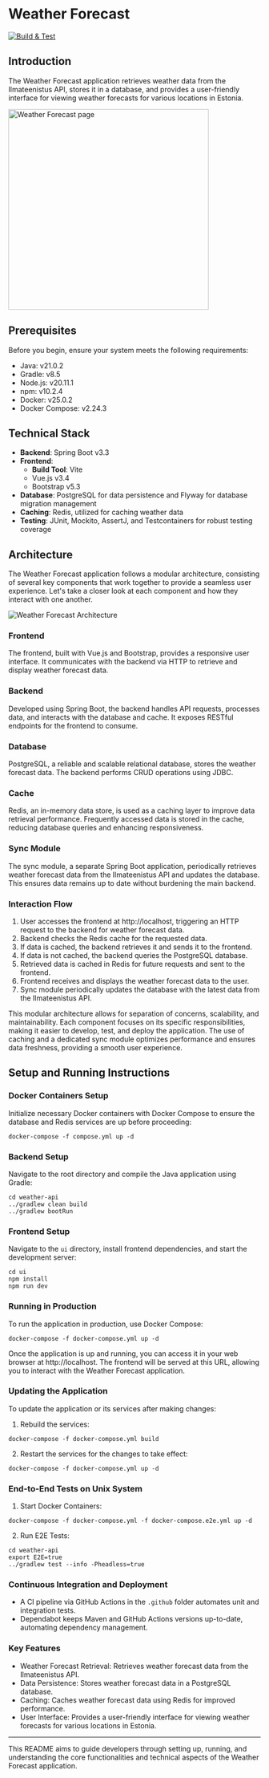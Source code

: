 # Weather Forecast

[![Build & Test](https://github.com/ktenman/weather-forecast/actions/workflows/ci.yml/badge.svg)](https://github.com/ktenman/weather-forecast/actions/workflows/ci.yml)

## Introduction

The Weather Forecast application retrieves weather data from the Ilmateenistus API, stores it in a database, and
provides a user-friendly interface for viewing weather forecasts for various locations in Estonia.

<img src="screenshots/screenshot.jpeg" width="400" alt="Weather Forecast page">

## Prerequisites

Before you begin, ensure your system meets the following requirements:

- Java: v21.0.2
- Gradle: v8.5
- Node.js: v20.11.1
- npm: v10.2.4
- Docker: v25.0.2
- Docker Compose: v2.24.3

## Technical Stack

- **Backend**: Spring Boot v3.3
- **Frontend**:
    - **Build Tool**: Vite
    - Vue.js v3.4
    - Bootstrap v5.3
- **Database**: PostgreSQL for data persistence and Flyway for database migration management
- **Caching**: Redis, utilized for caching weather data
- **Testing**: JUnit, Mockito, AssertJ, and Testcontainers for robust testing coverage

## Architecture

The Weather Forecast application follows a modular architecture, consisting of several key components that work together
to provide a seamless user experience. Let's take a closer look at each component and how they interact with one
another.

![Weather Forecast Architecture](screenshots/architecture.png)

### Frontend

The frontend, built with Vue.js and Bootstrap, provides a responsive user interface. It communicates with the backend
via HTTP to retrieve and display weather forecast data.

### Backend

Developed using Spring Boot, the backend handles API requests, processes data, and interacts with the database and
cache. It exposes RESTful endpoints for the frontend to consume.

### Database

PostgreSQL, a reliable and scalable relational database, stores the weather forecast data. The backend performs CRUD
operations using JDBC.

### Cache

Redis, an in-memory data store, is used as a caching layer to improve data retrieval performance. Frequently accessed
data is stored in the cache, reducing database queries and enhancing responsiveness.

### Sync Module

The sync module, a separate Spring Boot application, periodically retrieves weather forecast data from the Ilmateenistus
API and updates the database. This ensures data remains up to date without burdening the main backend.

### Interaction Flow

1. User accesses the frontend at http://localhost, triggering an HTTP request to the backend for weather forecast data.
2. Backend checks the Redis cache for the requested data.
3. If data is cached, the backend retrieves it and sends it to the frontend.
4. If data is not cached, the backend queries the PostgreSQL database.
5. Retrieved data is cached in Redis for future requests and sent to the frontend.
6. Frontend receives and displays the weather forecast data to the user.
7. Sync module periodically updates the database with the latest data from the Ilmateenistus API.

This modular architecture allows for separation of concerns, scalability, and maintainability. Each component focuses on
its specific responsibilities, making it easier to develop, test, and deploy the application. The use of caching and a
dedicated sync module optimizes performance and ensures data freshness, providing a smooth user experience.

## Setup and Running Instructions

### Docker Containers Setup

Initialize necessary Docker containers with Docker Compose to ensure the database and Redis services are up before
proceeding:

```
docker-compose -f compose.yml up -d
```

### Backend Setup

Navigate to the root directory and compile the Java application using Gradle:

```
cd weather-api 
../gradlew clean build
../gradlew bootRun
```

### Frontend Setup

Navigate to the `ui` directory, install frontend dependencies, and start the development server:

```
cd ui
npm install
npm run dev
```

### Running in Production

To run the application in production, use Docker Compose:

```
docker-compose -f docker-compose.yml up -d
```

Once the application is up and running, you can access it in your web browser at http://localhost. The frontend will be
served at this URL, allowing you to interact with the Weather Forecast application.

### Updating the Application

To update the application or its services after making changes:

1. Rebuild the services:

  ```
  docker-compose -f docker-compose.yml build
  ```

2. Restart the services for the changes to take effect:

  ```
  docker-compose -f docker-compose.yml up -d
  ```

### End-to-End Tests on Unix System

1. Start Docker Containers:

  ```
  docker-compose -f docker-compose.yml -f docker-compose.e2e.yml up -d
  ```

2. Run E2E Tests:

  ```
  cd weather-api 
  export E2E=true
  ../gradlew test --info -Pheadless=true
  ```

### Continuous Integration and Deployment

* A CI pipeline via GitHub Actions in the `.github` folder automates unit and integration tests.
* Dependabot keeps Maven and GitHub Actions versions up-to-date, automating dependency management.

### Key Features

* Weather Forecast Retrieval: Retrieves weather forecast data from the Ilmateenistus API.
* Data Persistence: Stores weather forecast data in a PostgreSQL database.
* Caching: Caches weather forecast data using Redis for improved performance.
* User Interface: Provides a user-friendly interface for viewing weather forecasts for various locations in Estonia.

---
This README aims to guide developers through setting up, running, and understanding the core functionalities and
technical aspects of the Weather Forecast application.
